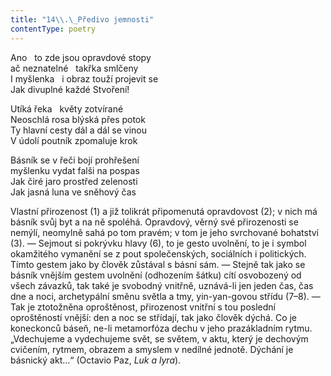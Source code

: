 ```yaml
---
title: "14\\.\_Předivo jemnosti"
contentType: poetry
---
```


<section>

Ano   to zde jsou opravdové stopy  
ač neznatelné   takřka smlčeny  
I myšlenka   i obraz touží projevit se  
Jak divuplné každé Stvoření!

</section>

<section>

Utíká řeka   květy zotvírané  
Neoschlá rosa blýská přes potok  
Ty hlavní cesty dál a dál se vinou  
V údolí poutník zpomaluje krok

</section>

<section>

Básník se v řeči bojí prohřešení  
myšlenku vydat falši na pospas  
Jak čiré jaro prostřed zelenosti  
Jak jasná luna ve sněhový čas

</section>


<section>

Vlastní přirozenost (1) a již tolikrát připomenutá opravdovost (2); v nich má básník svůj byt a na ně spoléhá. Opravdový, věrný své přirozenosti se nemýlí, neomylně sahá po tom pravém; v tom je jeho svrchované bohatství (3). — Sejmout si pokrývku hlavy (6), to je gesto uvolnění, to je i symbol okamžitého vymanění se z pout společenských, sociálních i politických. Tímto gestem jako by člověk zůstával s básní sám. — Stejně tak jako se básník vnějším gestem uvolnění (odhozením šátku) cítí osvobozený od všech závazků, tak také je svobodný vnitřně, uznává-li jen jeden čas, čas dne a noci, archetypální směnu světla a tmy, yin-yan-govou střídu (7–8). — Tak je ztotožněna oproštěnost, přirozenost vnitřní s tou poslední oproštěností vnější: den a noc se střídají, tak jako člověk dýchá. Co je koneckonců báseň, ne-li metamorfóza dechu v jeho prazákladním rytmu. „Vdechujeme a vydechujeme svět, se světem, v aktu, který je dechovým cvičením, rytmem, obrazem a smyslem v nedílné jednotě. Dýchání je básnický akt…“ (Octavio Paz, _Luk_ _a_ _lyra_).

</section>
